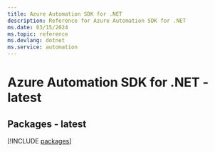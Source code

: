 ```yaml
---
title: Azure Automation SDK for .NET
description: Reference for Azure Automation SDK for .NET
ms.date: 03/15/2024
ms.topic: reference
ms.devlang: dotnet
ms.service: automation
---
```

# Azure Automation SDK for .NET - latest
## Packages - latest
[!INCLUDE [packages](automation-index.md)]